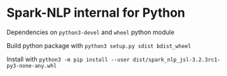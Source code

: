 # Spark-NLP internal for Python

Dependencies on `python3-devel` and `wheel` python module

Build python package with `python3 setup.py sdist bdist_wheel`

Install with `python3 -m pip install --user dist/spark_nlp_jsl-3.2.3rc1-py3-none-any.whl`
